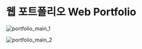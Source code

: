 # 웹 포트폴리오 Web Portfolio

![portfolio_main_1](https://github.com/user-attachments/assets/412914ad-eed7-49b1-86a6-d5ad297beb03)

![portfolio_main_2](https://github.com/user-attachments/assets/64ce73b0-a606-4c30-ba54-30f0d799b46c)
